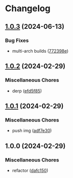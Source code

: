 # Changelog

## [1.0.3](https://github.com/iaa-inc/frankenphp/compare/v1.0.2...v1.0.3) (2024-06-13)


### Bug Fixes

* multi-arch builds ([772398e](https://github.com/iaa-inc/frankenphp/commit/772398ef5032ccbb095ac29b3f5e5efda4a23196))

## [1.0.2](https://github.com/iaa-inc/frankenphp/compare/v1.0.1...v1.0.2) (2024-02-29)


### Miscellaneous Chores

* derp ([efd5f85](https://github.com/iaa-inc/frankenphp/commit/efd5f8522c5956f210bfa251e5773d819042183d))

## [1.0.1](https://github.com/iaa-inc/frankenphp/compare/v1.0.0...v1.0.1) (2024-02-29)


### Miscellaneous Chores

* push img ([adf7e30](https://github.com/iaa-inc/frankenphp/commit/adf7e30200dfd59ba97f95b3bed01661817c99ff))

## 1.0.0 (2024-02-29)


### Miscellaneous Chores

* refactor ([dafc150](https://github.com/iaa-inc/frankenphp/commit/dafc1503c4d29a85d1388d25362b57f2f9833a3e))
